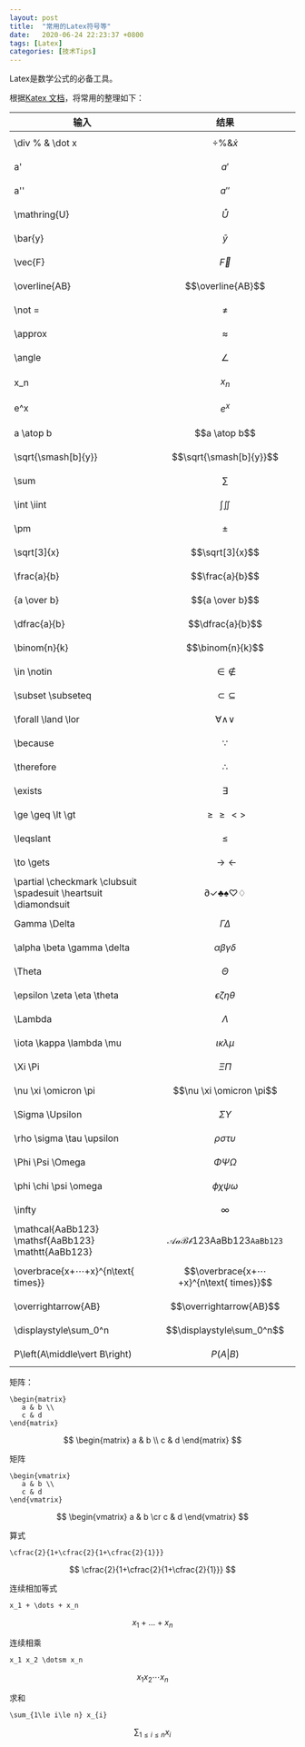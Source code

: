 ```yaml
---
layout: post
title:  "常用的Latex符号等"
date:   2020-06-24 22:23:37 +0800
tags: [Latex]
categories: [技术Tips]
---
```

Latex是数学公式的必备工具。


根据[Katex 文档](https://katex.org/docs/supported.html)，将常用的整理如下：

|输入|结果|
|-|---|
|\div \% \& \dot x|<span> $$\div \% \& \dot x$$ </span>|
|a'|<span> $$a'$$ </span>|
|a''|<span> $$a''$$ </span>|
|\mathring{U}|<span> $$\mathring{U}$$ </span>|
|\bar{y}|<span> $$\bar{y}$$ </span>|
|\vec{F}|<span> $$\vec{F}$$ </span>|
|\overline{AB}|<span> $$\overline{AB}$$ </span>|
|\not = |<span> $$\not =$$ </span>|
|\approx|<span> $$\approx$$ </span>|
|\angle|<span> $$\angle$$ </span>|
|x_n|<span> $$x_n$$ </span>|
|e^x|<span> $$e^x$$ </span>|
|a \atop b|<span> $$a \atop b$$ </span>|
|\sqrt{\smash[b]{y}}|<span> $$\sqrt{\smash[b]{y}}$$ </span>|
|\sum|<span> $$\sum$$ </span>|
|\int \iint|<span> $$\int \iint$$ </span>|
|\pm|<span> $$\pm$$ </span>|
|\sqrt[3]{x}|<span> $$\sqrt[3]{x}$$ </span>|
|\frac{a}{b}|<span> $$\frac{a}{b}$$ </span>|
|{a \over b}|<span> $${a \over b}$$ </span>|
|\dfrac{a}{b}|<span> $$\dfrac{a}{b}$$ </span>|
|\binom{n}{k}|<span> $$\binom{n}{k}$$ </span>|
|\in \notin|<span> $$\in \notin$$ </span>|
|\subset \subseteq|<span> $$\subset \subseteq$$ </span>|
|\forall \land \lor|<span> $$\forall \land \lor$$ </span>|
|\because|<span> $$\because$$ </span>|
|\therefore|<span> $$\therefore$$ </span>|
|\exists|<span> $$\exists$$ </span>|
|\ge \geq \lt \gt|<span> $$\ge \geq \lt \gt$$ </span>|
|\leqslant|<span> $$\leqslant$$ </span>|
|\to \gets|<span> $$\to \gets$$ </span>|
|\partial \checkmark \clubsuit \spadesuit \heartsuit \diamondsuit|<span> $$\partial \checkmark \clubsuit \spadesuit \heartsuit \diamondsuit$$ </span>|
|Gamma \Delta|<span> $$\Gamma \Delta$$ </span>|
|\alpha \beta \gamma \delta|<span> $$\alpha \beta \gamma \delta$$ </span>|
|\Theta|<span> $$\Theta$$ </span>|
|\epsilon \zeta \eta \theta|<span> $$\epsilon \zeta \eta \theta$$ </span>|
|\Lambda|<span> $$\Lambda$$ </span>|
|\iota \kappa \lambda \mu|<span> $$\iota \kappa \lambda \mu$$ </span>|
|\Xi \Pi|<span> $$\Xi  \Pi$$ </span>|
|\nu \xi \omicron \pi|<span> $$\nu \xi \omicron \pi$$ </span>|
|\Sigma \Upsilon|<span> $$\Sigma \Upsilon$$ </span>|
|\rho \sigma \tau \upsilon|<span> $$\rho \sigma \tau \upsilon$$ </span>|
|\Phi \Psi \Omega|<span> $$\Phi \Psi \Omega$$ </span>|
|\phi \chi \psi \omega|<span> $$\phi \chi \psi \omega$$ </span>|
|\infty|<span> $$\infty$$ </span>|
|\mathcal{AaBb123} \mathsf{AaBb123} \mathtt{AaBb123}|<span> $$\mathcal{AaBb123} \mathsf{AaBb123} \mathtt{AaBb123}$$ </span>|
|\overbrace{x+⋯+x}^{n\text{ times}}|<span> $$\overbrace{x+⋯+x}^{n\text{ times}}$$ </span>|
|\overrightarrow{AB}|<span> $$\overrightarrow{AB}$$ </span>|
|\displaystyle\sum_0^n|<span> $$\displaystyle\sum_0^n$$ </span>|
|P\left(A\middle\vert B\right)|<span> $$P\left(A\middle\vert B\right)$$ </span>|


矩阵：

```
\begin{matrix}
   a & b \\
   c & d
\end{matrix}
```

$$
   \begin{matrix}
   a & b \\
   c & d
\end{matrix}
$$


矩阵
```
\begin{vmatrix}
   a & b \\
   c & d
\end{vmatrix}
```

<div>

$$
   \begin{vmatrix}
   a & b \cr
   c & d
\end{vmatrix}
$$

</div>

算式
```
\cfrac{2}{1+\cfrac{2}{1+\cfrac{2}{1}}}
```

<div>

$$
\cfrac{2}{1+\cfrac{2}{1+\cfrac{2}{1}}}
$$

</div>

连续相加等式
```
x_1 + \dots + x_n
```

<div>

$$
x_1 + \dots + x_n
$$

</div>


连续相乘
```
x_1 x_2 \dotsm x_n
```

<p>

$$
x_1 x_2 \dotsm x_n
$$

</p>

求和
```
\sum_{1\le i\le n} x_{i}
```

<p>

$$
\sum_{1\le i\le n} x_{i}
$$

</p>

